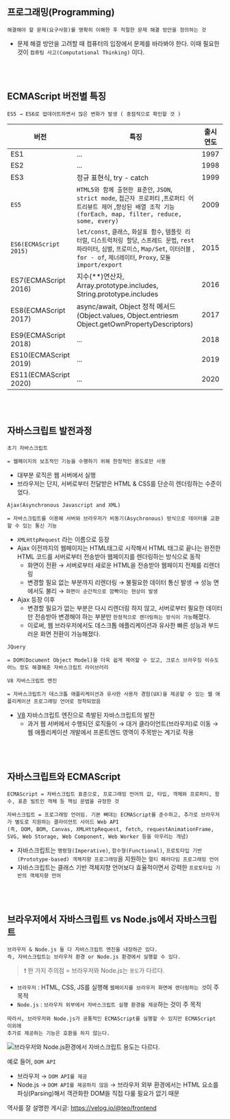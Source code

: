 ## 프로그래밍(Programming)

```
해결해야 할 문제(요구사항)를 명확히 이해한 후 적절한 문제 해결 방안을 정의하는 것
```

- 문제 해결 방안을 고려할 때 컴퓨터의 입장에서 문제를 바라봐야 한다. 이때 필요한 것이 `컴퓨팅 사고(Computational Thinking)` 이다.

<br />
<br />

## ECMAScript 버전별 특징

```
ES5 → ES6로 업데이트하면서 많은 변화가 발생 ( 중점적으로 확인할 것 )
```

| 버전                   | 특징                                                                                                                                                                                                              | 출시 연도 |
| ---------------------- | ----------------------------------------------------------------------------------------------------------------------------------------------------------------------------------------------------------------- | --------- |
| ES1                    | ...                                                                                                                                                                                                               | 1997      |
| ES2                    | ...                                                                                                                                                                                                               | 1998      |
| ES3                    | 정규 표현식, try - catch                                                                                                                                                                                          | 1999      |
| `ES5`                  | `HTML5와 함께 출현한 표준안`, `JSON`, `strict mode`, `접근자 프로퍼티` ,`프로퍼티 어트리뷰트 제어` ,`향상된 배열 조작 기능(forEach, map, filter, reduce, some, every)`                                            | 2009      |
| `ES6(ECMAScript 2015)` | `let/const`, `클래스`, `화살표 함수`, `템플릿 리터럴`, `디스트럭처링 할당`, `스프레드 문법`, `rest 파라미터`, `심벌`, `프로미스`, `Map/Set`, `이터러블` , `for - of`, `제너레이터`, `Proxy`, `모듈 import/export` | 2015      |
| ES7(ECMAScript 2016)   | 지수(\*\*)연산자, Array.prototype.includes, String.prototype.includes                                                                                                                                             | 2016      |
| ES8(ECMAScript 2017)   | async/await, Object 정적 메서드 (Object.values, Object.entriesm Object.getOwnPropertyDescriptors)                                                                                                                 | 2017      |
| ES9(ECMAScript 2018)   | ...                                                                                                                                                                                                               | 2018      |
| ES10(ECMAScript 2019)  | ...                                                                                                                                                                                                               | 2019      |
| ES11(ECMAScript 2020)  | ...                                                                                                                                                                                                               | 2020      |

<br>
<br>

## 자바스크립트 발전과정

```
초기 자바스크립트

= 웹페이지의 보조적인 기능을 수행하기 위해 한정적인 용도로만 사용
```

- 대부분 로직은 웹 서버에서 실행
- 브라우저는 단지, 서버로부터 전달받은 HTML & CSS를 단순히 렌더링하는 수준이었다.

```
Ajax(Asynchronous Javascript and XML)

= 자바스크립트를 이용해 서버와 브라우저가 비동기(Asychronous) 방식으로 데이터를 교환할 수 있는 통신 기능
```

- `XMLHttpRequest` 라는 이름으로 등장
- Ajax 이전까지의 웹페이지는 HTML태그로 시작해서 HTML 태그로 끝나는 완전한 HTML 코드를 서버로부터 전송받아 웹페이지를 렌더링하는 방식으로 동작
  - 화면이 전환 → 서버로부터 새로운 HTML을 전송받아 웹페이지 전체를 리렌더링
  - 변경할 필요 없는 부분까지 리렌더링 → 불필요한 데이터 통신 발생 → 성능 면에서도 불리 → `화면이 순간적으로 깜빡이는 현상이 발생`
- Ajax 등장 이후
  - 변경할 필요가 없는 부분은 다시 리렌더링 하지 않고, 서버로부터 필요한 데이터만 전송받아 변경해야 하는 부분만 `한정적으로 렌더링하는 방식이 가능`해졌다.
  - 이로써, 웹 브라우저에서도 데스크톱 애플리케이션과 유사한 빠른 성능과 부드러운 화면 전환이 가능해졌다.

```
JQuery

= DOM(Document Object Model)을 더욱 쉽게 제어할 수 있고, 크로스 브라우징 이슈도 어느 정도 해결해준 자바스크립트 라이브러리
```

```
V8 자바스크립트 엔진

= 자바스크립트가 데스크톱 애플리케이션과 유사한 사용자 경험(UX)을 제공할 수 있는 웹 애플리케이션 프로그래밍 언어로 정착되었음
```

- [V8](https://ko.wikipedia.org/wiki/V8_%EC%9E%90%EB%B0%94%EC%8A%A4%ED%81%AC%EB%A6%BD%ED%8A%B8_%EC%97%94%EC%A7%84) 자바스크립트 엔진으로 촉발된 자바스크립트의 발전
  - 과거 웹 서버에서 수행되던 로직들이 → 대거 클라이언트(브라우저)로 이동 → 웹 애플리케이션 개발에서 프론트엔드 영역이 주목받는 계기로 작용

<br>
<br>

## 자바스크립트와 ECMAScript

```
ECMAScript = 자바스크립트 표준으로, 프로그래밍 언어의 값, 타입, 객체와 프로퍼티, 함수, 표준 빌트인 객체 등 핵심 문법을 규정한 것
```

```
자바스크립트 = 프로그래밍 언어임. 기본 뼈대는 ECMAScript를 준수하고, 추가로 브라우저가 별도로 지원하는 클라이언트 사이드 Web API
(즉, DOM, BOM, Canvas, XMLHttpRequest, fetch, requestAnimationFrame, SVG, Web Storage, Web Component, Web Worker 등을 아우리는 개념)
```

- 자바스크립트는 `명령형(Imperative)`, `함수형(Functional)`, `프로토타입 기반(Prototype-based) 객체지향 프로그래밍`을 지원하는 `멀티 패러다임 프로그래밍 언어`
- 자바스크립트는 클래스 기반 객체지향 언어보다 효율적이면서 강력한 `프로토타입 기반의 객체지향 언어`

<br>
<br>

## 브라우저에서 자바스크립트 vs Node.js에서 자바스크립트

```
브라우저 & Node.js 둘 다 자바스크립트 엔진을 내장하곤 있다.
즉, 자바스크립트는 브라우저 환경 or Node.js 환경에서 실행할 수 있다.
```

> ❗ 한 가지 주의점 = 브라우저와 Node.js는 `용도`가 다르다.

- `브라우저` : HTML, CSS, JS를 실행해 `웹페이지를 브라우저 화면에 렌더링하는 것`이 주 목적
- `Node.js` : `브라우저 외부에서 자바스크립트 실행 환경을 제공`하는 것이 주 목적

```
따라서, 브라우저와 Node.js가 공통적인 ECMAScript를 실행할 수 있지만 ECMAScript 이외에
추가로 제공하는 기능은 호환을 하지 않는다.
```

![브라우저와 Node.js환경에서 자바스크립트 용도는 다르다.](https://blog.kakaocdn.net/dn/UZwB6/btrcOONqhNg/sHeVMd4VMk7uzyf6UlXBuk/img.png)

예로 들어, `DOM API`

- 브라우저 → `DOM API를 제공`
- Node.js → `DOM API를 제공하지 않음` → 브라우저 외부 환경에서는 HTML 요소를 파싱(Parsing)해서 객관화한 DOM을 직접 다룰 필요가 없기 때문

역사를 잘 설명한 게시글: https://velog.io/@teo/frontend